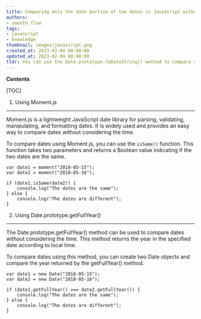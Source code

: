 ```yaml
---
title: Comparing only the date portion of two dates in JavaScript without taking the time into account
authors:
- smooth_flow
tags:
- javascript
- knowledge
thumbnail: images/javascript.png
created_at: 2023-02-04 00:00:00
updated_at: 2023-02-04 00:00:00
tldr: You can use the Date.prototype.toDateString() method to compare only the date part without the time.
---
```


**Contents**

[TOC]

1. Using Moment.js
------------------------
Moment.js is a lightweight JavaScript date library for parsing, validating, manipulating, and formatting dates. It is widely used and provides an easy way to compare dates without considering the time. 

To compare dates using Moment.js, you can use the `isSame()` function. This function takes two parameters and returns a Boolean value indicating if the two dates are the same.

```
var date1 = moment("2018-05-15");
var date2 = moment("2018-05-16");

if (date1.isSame(date2)) {
    console.log("The dates are the same");
} else {
    console.log("The dates are different");
}
```

2. Using Date.prototype.getFullYear()
------------------------
The Date.prototype.getFullYear() method can be used to compare dates without considering the time. This method returns the year in the specified date according to local time.

To compare dates using this method, you can create two Date objects and compare the year returned by the getFullYear() method.

```
var date1 = new Date("2018-05-15");
var date2 = new Date("2018-05-16");

if (date1.getFullYear() === date2.getFullYear()) {
    console.log("The dates are the same");
} else {
    console.log("The dates are different");
}
```

